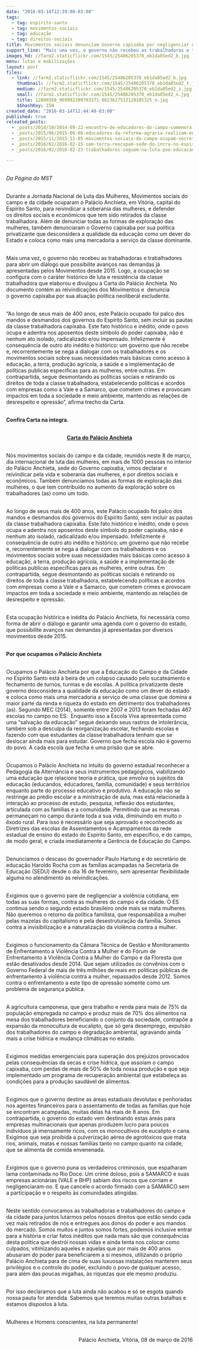 ```yaml
---
date: "2016-03-14T12:39:00-03:00"
tags:
  - tag: espirito-santo
  - tag: movimentos-sociais
  - tag: educação
  - tag: direitos-sociais
title: Movimentos sociais denunciam Governo capixaba por negligenciar os direitos do povo
support_line: "Mais uma vez, o governo não recebeu as trabalhadoras e trabalhadores para abrir um diálogo que possibilite avanços nas demandas já apresentadas pelos Movimentos desde 2015. "
images_hd: //farm2.staticflickr.com/1545/25486205370_eb1da85ed2_b.jpg
menu: lutas e mobilizações
layout: post
files:
  - link: //farm2.staticflickr.com/1545/25486205370_eb1da85ed2_b.jpg
    thumbnail: //farm2.staticflickr.com/1545/25486205370_eb1da85ed2_t.jpg
    medium: //farm2.staticflickr.com/1545/25486205370_eb1da85ed2_z.jpg
    small: //farm2.staticflickr.com/1545/25486205370_eb1da85ed2_n.jpg
    title: 12800388_969992209703371_6623627512120185325_n.jpg
    $$hashKey: 15N
created_date: "2016-03-14T12:44:40-03:00"
published: true
releated_posts:
  - _posts/2014/10/2014-09-22-encontro-de-educadores-do-campo-comemora-os-30-anos-do-mst.md
  - _posts/2015/06/2015-06-08-educadores-da-reforma-agraria-realizam-encontro-em-preparacao-ao-2-enera.md
  - _posts/2015/11/2015-11-05-movimentos-sociais-do-campo-ocupam-secretaria-estadual-de-educacao-do-es.md
  - _posts/2016/02/2016-02-15-sem-terra-reocupam-sede-do-incra-no-espirito-santo.md
  - _posts/2016/02/2016-02-23-trabalhadores-seguem-na-luta-poe-educacao-no-es.md

---
```

<p><br />
<em>Da P&aacute;gina do MST</em></p>

<p><br />
Durante a Jornada Nacional de Luta das Mulheres, Movimentos sociais do campo e da cidade ocuparam o Pal&aacute;cio Anchieta, em Vit&oacute;ria, capital do Esp&iacute;rito Santo, para reivindicar a soberania das mulheres, e defender os&nbsp;direitos sociais e econ&ocirc;micos que tem sido retirados da classe trabalhadora. Al&eacute;m de denunciar todas as formas de explora&ccedil;&atilde;o das mulheres, tamb&eacute;m denunciaram o Governo capixaba por sua pol&iacute;tica privatizante que desconsidera a qualidade da educa&ccedil;&atilde;o como um dever do Estado e coloca como mais uma mercadoria a servi&ccedil;o da classe dominante.</p>

<p><br />
Mais uma vez, o governo n&atilde;o recebeu as trabalhadoras e trabalhadores para abrir um di&aacute;logo que possibilite avan&ccedil;os nas demandas j&aacute; apresentadas pelos Movimentos desde 2015. Logo, a ocupa&ccedil;&atilde;o se configura com o car&aacute;ter hist&oacute;rico de luta e resist&ecirc;ncia da classe trabalhadora que elaborou e divulgou a Carta do Pal&aacute;cio Anchieta. No documento cont&eacute;m as reivindica&ccedil;&otilde;es dos Movimentos e&nbsp; denuncia o&nbsp;governo capixaba por sua atua&ccedil;&atilde;o pol&iacute;tica neoliberal excludente.</p>

<p><br />
&ldquo;Ao longo de seus mais de 400 anos, este Pal&aacute;cio ocupado foi palco dos mandos e desmandos dos governos do Esp&iacute;rito Santo, sem incluir as pautas da classe trabalhadora capixaba. Este fato hist&oacute;rico e in&eacute;dito, onde o povo ocupa e adentra nos aposentos deste s&iacute;mbolo do poder capixaba, n&atilde;o &eacute; nenhum ato isolado, radicalizado e/ou impensado. Infelizmente &eacute; consequ&ecirc;ncia de outro ato in&eacute;dito e hist&oacute;rico: um governo que n&atilde;o recebe e, recorrentemente se nega a dialogar com os trabalhadores e os movimentos sociais sobre suas necessidades mais b&aacute;sicas como acesso &agrave; educa&ccedil;&atilde;o, a terra, produ&ccedil;&atilde;o agr&iacute;cola, a sa&uacute;de e a implementa&ccedil;&atilde;o de pol&iacute;ticas publicas especificas para as mulheres, entre outras. Em contrapartida, segue desmontando as pol&iacute;ticas sociais e retirando os direitos de toda a classe trabalhadora, estabelecendo pol&iacute;ticas e acordos com empresas como a Vale e a Samarco, que cometem crimes e provocam impactos em toda a sociedade e meio ambiente, mantendo as rela&ccedil;&otilde;es de desrespeito e opress&atilde;o&rdquo;, afirma trecho da Carta.</p>

<p><br />
<strong>Confira Carta na &iacute;ntegra.</strong></p>

<p style="text-align: center;"><br />
<strong><u>Carta do Pal&aacute;cio Anchieta</u></strong></p>

<p><br />
N&oacute;s movimentos sociais do campo e da cidade, reunidos neste 8 de mar&ccedil;o, dia internacional de luta das mulheres, em mais de 1000 pessoas no interior do Pal&aacute;cio Anchieta, sede do Governo capixaba, vimos declarar e reivindicar pela vida e soberania das mulheres, e por direitos sociais e econ&ocirc;micos. Tamb&eacute;m denunciamos todas as formas de explora&ccedil;&atilde;o das mulheres, o que tem contribu&iacute;do no aumento da explora&ccedil;&atilde;o sobre os trabalhadores (as) como um todo.</p>

<p><br />
Ao longo de seus mais de 400 anos, este Pal&aacute;cio ocupado foi palco dos mandos e desmandos dos governos do Esp&iacute;rito Santo, sem incluir as pautas da classe trabalhadora capixaba. Este fato hist&oacute;rico e in&eacute;dito, onde o povo ocupa e adentra nos aposentos deste s&iacute;mbolo do poder capixaba, n&atilde;o &eacute; nenhum ato isolado, radicalizado e/ou impensado. Infelizmente &eacute; consequ&ecirc;ncia de outro ato in&eacute;dito e hist&oacute;rico: um governo que n&atilde;o recebe e, recorrentemente se nega a dialogar com os trabalhadores e os movimentos sociais sobre suas necessidades mais b&aacute;sicas como acesso &agrave; educa&ccedil;&atilde;o, a terra, produ&ccedil;&atilde;o agr&iacute;cola, a sa&uacute;de e a implementa&ccedil;&atilde;o de pol&iacute;ticas publicas especificas para as mulheres, entre outras. Em contrapartida, segue desmontando as pol&iacute;ticas sociais e retirando os direitos de toda a classe trabalhadora, estabelecendo pol&iacute;ticas e acordos com empresas como a Vale e a Samarco, que cometem crimes e provocam impactos em toda a sociedade e meio ambiente, mantendo as rela&ccedil;&otilde;es de desrespeito e opress&atilde;o.</p>

<p><br />
Esta ocupa&ccedil;&atilde;o hist&oacute;rica e in&eacute;dita do Pal&aacute;cio Anchieta, foi necess&aacute;ria como forma de abrir o di&aacute;logo e garantir uma agenda com o governo do estado, que possibilite avan&ccedil;os nas demandas j&aacute; apresentadas por diversos movimentos desde 2015.</p>

<p><br />
<strong>Por que ocupamos o Pal&aacute;cio Anchieta </strong></p>

<p><br />
Ocupamos o Pal&aacute;cio Anchieta por que a Educa&ccedil;&atilde;o do Campo e da Cidade no Esp&iacute;rito Santo est&aacute; &agrave; beira de um colapso causado pelo sucateamento e fechamento de turnos, turmas e de escolas. A pol&iacute;tica privatizante deste governo desconsidera a qualidade da educa&ccedil;&atilde;o como um dever do estado e coloca como mais uma mercadoria a servi&ccedil;o de uma classe que domina a maior parte da renda e riqueza do estado em detrimento dos trabalhadores (as). Segundo MEC (2014), somente entre 2007 e 2013 foram fechadas 467 escolas no campo no ES. &nbsp;Enquanto isso a Escola Viva apresentada como uma &ldquo;salva&ccedil;&atilde;o da educa&ccedil;&atilde;o&rdquo; segue deixando seus rastros de intoler&acirc;ncia, tamb&eacute;m sob a desculpa da reorganiza&ccedil;&atilde;o escolar, fechando escolas e fazendo com que estudantes da classe trabalhadora tenham que se deslocar ainda mais para estudar. Governo que fecha escola n&atilde;o &eacute; governo do povo. A cada escola que fecha &eacute; uma pris&atilde;o que se abre.</p>

<p><br />
Ocupamos o Pal&aacute;cio Anchieta no intuito do governo estadual reconhecer a Pedagogia da Altern&acirc;ncia e seus instrumentos pedag&oacute;gicos, viabilizando uma educa&ccedil;&atilde;o que relacione teoria e pr&aacute;tica, que envolva os sujeitos da educa&ccedil;&atilde;o (educandos, educadores, fam&iacute;lia, comunidade) e seus territ&oacute;rios enquanto parte do processo educativo e produtivo. A educa&ccedil;&atilde;o n&atilde;o se restringe ao pr&eacute;dio escolar e a ministra&ccedil;&atilde;o de aula, mas est&aacute; relacionada &agrave; intera&ccedil;&atilde;o ao processo de estudo, pesquisa, reflex&atilde;o dos estudantes, articulada com as fam&iacute;lias e a comunidade. Permitindo que as mesmas permane&ccedil;am no campo durante toda a sua vida, diminuindo em muito o &ecirc;xodo rural. Para isso &eacute; necess&aacute;rio que seja aprovado e reconhecido as Diretrizes das escolas de Assentamentos e Acampamentos da rede estadual de ensino do estado do Esp&iacute;rito Santo, em espec&iacute;fico, e do campo, de modo geral, e criada imediatamente a Ger&ecirc;ncia de Educa&ccedil;&atilde;o do Campo.</p>

<p><br />
Denunciamos o descaso do governador Paulo Hartung e do secret&aacute;rio de educa&ccedil;&atilde;o Haroldo Rocha com as fam&iacute;lias acampadas na Secretaria de Educa&ccedil;&atilde;o (SEDU) desde o dia 16 de fevereiro, sem apresentar flexibilidade alguma no atendimento &agrave;s reivindica&ccedil;&otilde;es.</p>

<p><br />
Exigimos que o governo pare de negligenciar a viol&ecirc;ncia cotidiana, em todas as suas formas, contra as mulheres do campo e da cidade. O ES continua sendo o segundo estado brasileiro onde mais se mata mulheres. N&atilde;o queremos o retorno da pol&iacute;tica familista, que responsabiliza a mulher pelas mazelas do capitalismo e pela desestrutura&ccedil;&atilde;o da fam&iacute;lia. Somos contra a invisibiliza&ccedil;&atilde;o e a naturaliza&ccedil;&atilde;o da viol&ecirc;ncia contra a mulher.</p>

<p><br />
Exigimos o funcionamento da C&acirc;mara T&eacute;cnica de Gest&atilde;o e Monitoramento de Enfrentamento a Viol&ecirc;ncia Contra a Mulher e do F&oacute;rum de Enfrentamento &agrave; Viol&ecirc;ncia Contra a Mulher do Campo e da Floresta que est&atilde;o desativados desde 2014. Que sejam utilizados os conv&ecirc;nios com o Governo Federal de mais de tr&ecirc;s milh&otilde;es de reais em pol&iacute;ticas p&uacute;blicas de enfrentamento &agrave; viol&ecirc;ncia contra a mulher, repassados desde 2012. Somos contra o enfrentamento a este tipo de opress&atilde;o somente como um problema de seguran&ccedil;a p&uacute;blica.</p>

<p><br />
A agricultura camponesa, que gera trabalho e renda para mais de 75% da popula&ccedil;&atilde;o empregada no campo e produz mais de 70% dos alimentos na mesa dos trabalhadores beneficiando o conjunto da sociedade, contrap&otilde;e a expans&atilde;o da monocultura de eucalipto, que s&oacute; gera desemprego, expuls&atilde;o dos trabalhadores do campo e degrada&ccedil;&atilde;o ambiental, agravando ainda mais a crise h&iacute;drica e mudan&ccedil;a clim&aacute;ticas no estado.</p>

<p><br />
Exigimos medidas emergenciais para supera&ccedil;&atilde;o dos preju&iacute;zos provocados pelas consequ&ecirc;ncias da secas e crise h&iacute;drica, que assolam o campo capixaba, com perdas de mais de 50% de toda nossa produ&ccedil;&atilde;o e que seja implementado um programa de recupera&ccedil;&atilde;o ambiental que estabele&ccedil;a as condi&ccedil;&otilde;es para a produ&ccedil;&atilde;o saud&aacute;vel de alimentos.</p>

<p><br />
Exigimos que o governo destine as &aacute;reas estaduais devolutas e penhoradas nos agentes financeiros para o assentamento de todas as fam&iacute;lias que hoje se encontram acampadas, muitas delas h&aacute; mais de 8 anos. Em contrapartida, o governo do estado vem destinando estas &aacute;reas para empresas multinacionais que apenas produzem lucro para poucos indiv&iacute;duos j&aacute; imensamente ricos, com os monocultivos de eucalipto e cana. Exigimos que seja proibida a pulveriza&ccedil;&atilde;o a&eacute;rea de agrot&oacute;xicos que mata rios, animais, matas e nossas fam&iacute;lias tanto no campo quanto na cidade, que se alimenta de comida envenenada.</p>

<p><br />
Exigimos que o governo puna os verdadeiros criminosos, que espalharam lama contaminada no Rio Doce. Um crime doloso, pois a SAMARCO e suas empresas acion&aacute;rias (VALE e BHP) sabiam dos riscos que corriam e negligenciaram-no. E que cancele o acordo firmado com a SAMARCO sem a participa&ccedil;&atilde;o e o respeito &agrave;s comunidades atingidas.</p>

<p><br />
Neste sentido convocamos as trabalhadoras e trabalhadores do campo e da cidade para juntos lutarmos pelos nossos direitos que est&atilde;o sendo cada vez mais retirados de n&oacute;s e entregues aos donos do poder e aos mandos do mercado. Somos muitos e juntos somos fortes, podemos inclusive entrar para a hist&oacute;ria e criar fatos in&eacute;ditos que nada mais s&atilde;o que consequ&ecirc;ncias desta politica que destr&oacute;i nossas vidas e ainda tenta nos colocar como culpados, vitimizando aqueles e aquelas que por mais de 400 anos abusaram do poder para beneficiarem a si mesmos, utilizando o pr&oacute;prio Pal&aacute;cio Anchieta para de cima de suas luxuosas instala&ccedil;&otilde;es manterem seus privil&eacute;gios e o controle do poder, excluindo o povo de qualquer acesso, para al&eacute;m das poucas migalhas, &agrave;s riquezas que ele mesmo produziu.</p>

<p><br />
Por isso declaramos que a luta ainda n&atilde;o acabou e s&oacute; se esgota quando nossa pauta for atendida. Sabemos que teremos muitas outras batalhas e estamos dispostos &agrave; luta.</p>

<p><br />
Mulheres e Homens conscientes, na luta permanente!<br />
&nbsp;</p>

<p align="right">Pal&aacute;cio Anchieta, Vit&oacute;ria, 08 de mar&ccedil;o de 2016</p>
